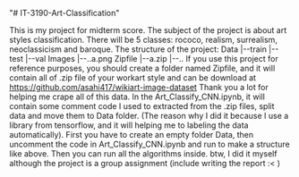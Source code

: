 "# IT-3190-Art-Classification" 

This is my project for midterm score. The subject of the project is about art styles classification. There will be 5 classes: rococo, realism, surrealism, neoclassicism and baroque.
The structure of the project:
	Data
	|--train
	|--test
	|--val
	Images
	  |--..a.png
	Zipfile
	  |--a.zip
	  |--..
If you use this project for reference purposes, you should create a folder named Zipfile, and it will contain all of .zip file of your workart style and can be download at https://github.com/asahi417/wikiart-image-dataset
Thank you a lot for helping me crape all of this data.
In the Art_Classify_CNN.ipynb, it will contain some comment code I used to extracted from the .zip files, split data and move them to Data folder. (The reason why I did it because I use a library from tensorflow, and it will helping me to labeling the data automatically).
First you have to create an empty folder Data, then uncomment the code in Art_Classify_CNN.ipynb and run to make a structure like above. Then you can run all the algorithms inside.
btw, I did it myself although the project is a group assignment (include writing the report :< )